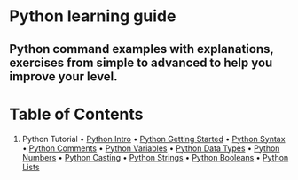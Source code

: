 # Python learning guide

## Python command examples with explanations, exercises from simple to advanced to help you improve your level.

# Table of Contents

1. Python Tutorial
   • [Python Intro](https://pythonid.com/tutorials/python-intro)
   • [Python Getting Started](https://pythonid.com/tutorials/python-getting-started)
   • [Python Syntax](https://pythonid.com/tutorials/python-syntax)
   • [Python Comments](https://pythonid.com/tutorials/python-comments)
   • [Python Variables](https://pythonid.com/tutorials/python-variables)
   • [Python Data Types](https://pythonid.com/tutorials/python-data-types)
   • [Python Numbers](https://pythonid.com/tutorials/python-numbers)
   • [Python Casting](https://pythonid.com/tutorials/python-casting)
   • [Python Strings](https://pythonid.com/tutorials/python-strings)
   • [Python Booleans](https://pythonid.com/tutorials/python-booleans)
   • [Python Lists](https://pythonid.com/tutorials/python-lists)
